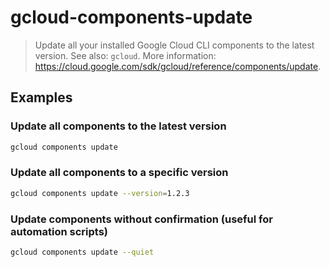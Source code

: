 # gcloud-components-update

> Update all your installed Google Cloud CLI components to the latest version. See also: `gcloud`. More information: <https://cloud.google.com/sdk/gcloud/reference/components/update>.

## Examples

### Update all components to the latest version

```bash
gcloud components update
```

### Update all components to a specific version

```bash
gcloud components update --version=1.2.3
```

### Update components without confirmation (useful for automation scripts)

```bash
gcloud components update --quiet
```
